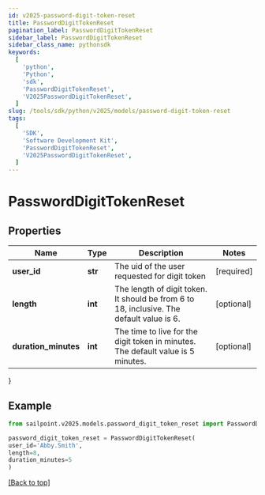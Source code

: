 ```yaml
---
id: v2025-password-digit-token-reset
title: PasswordDigitTokenReset
pagination_label: PasswordDigitTokenReset
sidebar_label: PasswordDigitTokenReset
sidebar_class_name: pythonsdk
keywords:
  [
    'python',
    'Python',
    'sdk',
    'PasswordDigitTokenReset',
    'V2025PasswordDigitTokenReset',
  ]
slug: /tools/sdk/python/v2025/models/password-digit-token-reset
tags:
  [
    'SDK',
    'Software Development Kit',
    'PasswordDigitTokenReset',
    'V2025PasswordDigitTokenReset',
  ]
---
```


# PasswordDigitTokenReset

## Properties

| Name | Type | Description | Notes |
| --- | --- | --- | --- |
| **user_id** | **str** | The uid of the user requested for digit token | [required] |
| **length** | **int** | The length of digit token. It should be from 6 to 18, inclusive. The default value is 6. | [optional] |
| **duration_minutes** | **int** | The time to live for the digit token in minutes. The default value is 5 minutes. | [optional] |

}

## Example

```python
from sailpoint.v2025.models.password_digit_token_reset import PasswordDigitTokenReset

password_digit_token_reset = PasswordDigitTokenReset(
user_id='Abby.Smith',
length=8,
duration_minutes=5
)

```

[[Back to top]](#)
